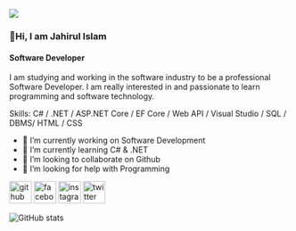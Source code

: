 ![](https://scontent.fper10-1.fna.fbcdn.net/v/t39.30808-6/328843363_747419540103064_7201911976099267294_n.jpg?stp=dst-jpg_p600x600&_nc_cat=102&ccb=1-7&_nc_sid=e3f864&_nc_ohc=T-DhDmFF_xoAX-Pv2lG&tn=eNDJtiKUQ0w9puOn&_nc_ht=scontent.fper10-1.fna&oh=00_AfC975hqDYmQjN-kTUklD_zda56OKTJv3e_UOdOsiUluSw&oe=63F02A36)
### 👋Hi, I am Jahirul Islam
#### Software Developer

I am studying and working in the software industry to be a professional Software Developer. I am really interested in and passionate to learn programming and software technology.

Skills: C# / .NET / ASP.NET Core / EF Core / Web API / Visual Studio / SQL / DBMS/ HTML / CSS

- 🔭 I’m currently working on Software Development 
- 🌱 I’m currently learning C# & .NET 
- 👯 I’m looking to collaborate on Github 
- 🤔 I’m looking for help with Programming 


[<img src='https://cdn.jsdelivr.net/npm/simple-icons@3.0.1/icons/github.svg' alt='github' height='40'>](https://github.com/onlinejahir)  [<img src='https://cdn.jsdelivr.net/npm/simple-icons@3.0.1/icons/facebook.svg' alt='facebook' height='40'>](https://www.facebook.com/jahironline)  [<img src='https://cdn.jsdelivr.net/npm/simple-icons@3.0.1/icons/instagram.svg' alt='instagram' height='40'>](https://www.instagram.com/hellojahir/)  [<img src='https://cdn.jsdelivr.net/npm/simple-icons@3.0.1/icons/twitter.svg' alt='twitter' height='40'>](https://twitter.com/onlinejahir)  

![GitHub stats](https://github-readme-stats.vercel.app/api?username=onlinejahir&show_icons=true)  

